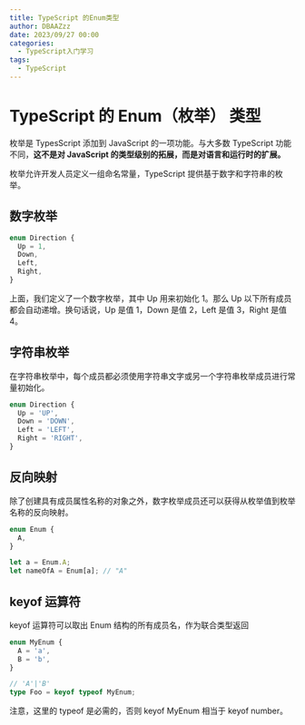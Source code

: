 ```yaml
---
title: TypeScript 的Enum类型
author: DBAAZzz
date: 2023/09/27 00:00
categories:
  - TypeScript入门学习
tags:
  - TypeScript
---
```


# TypeScript 的 Enum（枚举） 类型

枚举是 TypesScript 添加到 JavaScript 的一项功能。与大多数 TypeScript 功能不同，**这不是对 JavaScript 的类型级别的拓展，而是对语言和运行时的扩展。**

枚举允许开发人员定义一组命名常量，TypeScript 提供基于数字和字符串的枚举。

## 数字枚举

```ts
enum Direction {
  Up = 1,
  Down,
  Left,
  Right,
}
```

上面，我们定义了一个数字枚举，其中 Up 用来初始化 1。那么 Up 以下所有成员都会自动递增。换句话说，Up 是值 1，Down 是值 2，Left 是值 3，Right 是值 4。

## 字符串枚举

在字符串枚举中，每个成员都必须使用字符串文字或另一个字符串枚举成员进行常量初始化。

```ts
enum Direction {
  Up = 'UP',
  Down = 'DOWN',
  Left = 'LEFT',
  Right = 'RIGHT',
}
```

## 反向映射

除了创建具有成员属性名称的对象之外，数字枚举成员还可以获得从枚举值到枚举名称的反向映射。

```ts
enum Enum {
  A,
}

let a = Enum.A;
let nameOfA = Enum[a]; // "A"
```

## keyof 运算符

keyof 运算符可以取出 Enum 结构的所有成员名，作为联合类型返回

```ts
enum MyEnum {
  A = 'a',
  B = 'b',
}

// 'A'|'B'
type Foo = keyof typeof MyEnum;
```

注意，这里的 typeof 是必需的，否则 keyof MyEnum 相当于 keyof number。
